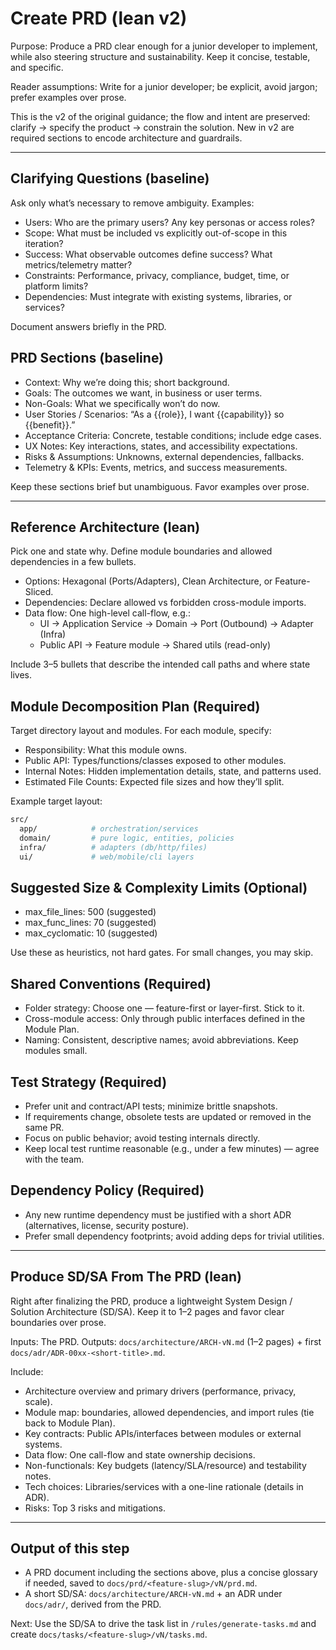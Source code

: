 # Create PRD (lean v2)

Purpose: Produce a PRD clear enough for a junior developer to implement, while also steering structure and sustainability. Keep it concise, testable, and specific.

Reader assumptions: Write for a junior developer; be explicit, avoid jargon; prefer examples over prose.

This is the v2 of the original guidance; the flow and intent are preserved: clarify → specify the product → constrain the solution. New in v2 are required sections to encode architecture and guardrails.

---

## Clarifying Questions (baseline)

Ask only what’s necessary to remove ambiguity. Examples:

- Users: Who are the primary users? Any key personas or access roles?
- Scope: What must be included vs explicitly out-of-scope in this iteration?
- Success: What observable outcomes define success? What metrics/telemetry matter?
- Constraints: Performance, privacy, compliance, budget, time, or platform limits?
- Dependencies: Must integrate with existing systems, libraries, or services?

Document answers briefly in the PRD.

## PRD Sections (baseline)

- Context: Why we’re doing this; short background.
- Goals: The outcomes we want, in business or user terms.
- Non-Goals: What we specifically won’t do now.
- User Stories / Scenarios: “As a {{role}}, I want {{capability}} so {{benefit}}.”
- Acceptance Criteria: Concrete, testable conditions; include edge cases.
- UX Notes: Key interactions, states, and accessibility expectations.
- Risks & Assumptions: Unknowns, external dependencies, fallbacks.
- Telemetry & KPIs: Events, metrics, and success measurements.

Keep these sections brief but unambiguous. Favor examples over prose.

---

## Reference Architecture (lean)

Pick one and state why. Define module boundaries and allowed dependencies in a few bullets.

- Options: Hexagonal (Ports/Adapters), Clean Architecture, or Feature-Sliced.
- Dependencies: Declare allowed vs forbidden cross-module imports.
- Data flow: One high-level call-flow, e.g.:
  - UI → Application Service → Domain → Port (Outbound) → Adapter (Infra)
  - Public API → Feature module → Shared utils (read-only)

Include 3–5 bullets that describe the intended call paths and where state lives.

## Module Decomposition Plan (Required)

Target directory layout and modules. For each module, specify:

- Responsibility: What this module owns.
- Public API: Types/functions/classes exposed to other modules.
- Internal Notes: Hidden implementation details, state, and patterns used.
- Estimated File Counts: Expected file sizes and how they’ll split.

Example target layout:

```sh
src/
  app/            # orchestration/services
  domain/         # pure logic, entities, policies
  infra/          # adapters (db/http/files)
  ui/             # web/mobile/cli layers
```

## Suggested Size & Complexity Limits (Optional)

- max_file_lines: 500 (suggested)
- max_func_lines: 70 (suggested)
- max_cyclomatic: 10 (suggested)

Use these as heuristics, not hard gates. For small changes, you may skip.

## Shared Conventions (Required)

- Folder strategy: Choose one — feature-first or layer-first. Stick to it.
- Cross-module access: Only through public interfaces defined in the Module Plan.
- Naming: Consistent, descriptive names; avoid abbreviations. Keep modules small.

## Test Strategy (Required)

- Prefer unit and contract/API tests; minimize brittle snapshots.
- If requirements change, obsolete tests are updated or removed in the same PR.
- Focus on public behavior; avoid testing internals directly.
- Keep local test runtime reasonable (e.g., under a few minutes) — agree with the team.

## Dependency Policy (Required)

- Any new runtime dependency must be justified with a short ADR (alternatives, license, security posture).
- Prefer small dependency footprints; avoid adding deps for trivial utilities.

---

## Produce SD/SA From The PRD (lean)

Right after finalizing the PRD, produce a lightweight System Design / Solution Architecture (SD/SA). Keep it to 1–2 pages and favor clear boundaries over prose.

Inputs: The PRD. Outputs: `docs/architecture/ARCH-vN.md` (1–2 pages) + first `docs/adr/ADR-00xx-<short-title>.md`.

Include:

- Architecture overview and primary drivers (performance, privacy, scale).
- Module map: boundaries, allowed dependencies, and import rules (tie back to Module Plan).
- Key contracts: Public APIs/interfaces between modules or external systems.
- Data flow: One call-flow and state ownership decisions.
- Non-functionals: Key budgets (latency/SLA/resource) and testability notes.
- Tech choices: Libraries/services with a one-line rationale (details in ADR).
- Risks: Top 3 risks and mitigations.

---

## Output of this step

- A PRD document including the sections above, plus a concise glossary if needed, saved to `docs/prd/<feature-slug>/vN/prd.md`.
- A short SD/SA: `docs/architecture/ARCH-vN.md` + an ADR under `docs/adr/`, derived from the PRD.

Next: Use the SD/SA to drive the task list in `/rules/generate-tasks.md` and create `docs/tasks/<feature-slug>/vN/tasks.md`.

